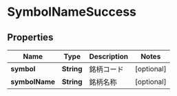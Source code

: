 # SymbolNameSuccess

## Properties
Name | Type | Description | Notes
------------ | ------------- | ------------- | -------------
**symbol** | **String** | 銘柄コード |  [optional]
**symbolName** | **String** | 銘柄名称 |  [optional]
